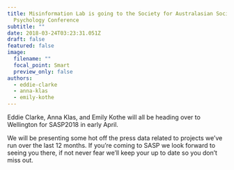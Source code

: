 ```yaml
---
title: Misinformation Lab is going to the Society for Australasian Social
  Psychology Conference
subtitle: ""
date: 2018-03-24T03:23:31.051Z
draft: false
featured: false
image:
  filename: ""
  focal_point: Smart
  preview_only: false
authors:
  - eddie-clarke
  - anna-klas
  - emily-kothe
---
```

Eddie Clarke, Anna Klas, and Emily Kothe will all be heading over to Wellington for SASP2018 in early April.

We will be presenting some hot off the press data related to projects we’ve run over the last 12 months. If you’re coming to SASP we look forward to seeing you there, if not never fear we’ll keep your up to date so you don’t miss out.
